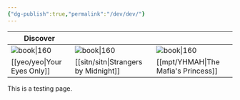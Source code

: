```yaml
---
{"dg-publish":true,"permalink":"/dev/dev/"}
---
```



| Discover                    |                                 |                                 |
| --------------------------- | ------------------------------- | ------------------------------- |
| ![book\|160](/img/user/yeo/yeostorage/yeocover.webp) | ![book\|160](/img/user/sitn/sitncover.webp)    | ![book\|160](tmpcover.webp)     |
| [[yeo/yeo\|Your Eyes Only]]     | [[sitn/sitn\|Strangers by Midnight]] | [[mpt/YHMAH\|The Mafia's Princess]] |

This is a testing page.